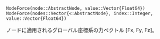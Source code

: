 ```
NodeForce(node::AbstractNode, value::Vector{Float64})
NodeForce(nodes::Vector{<:AbstractNode}, index::Integer, value::Vector{Float64})
```

ノードに適用されるグローバル座標系の力ベクトル [Fx, Fy, Fz]。
